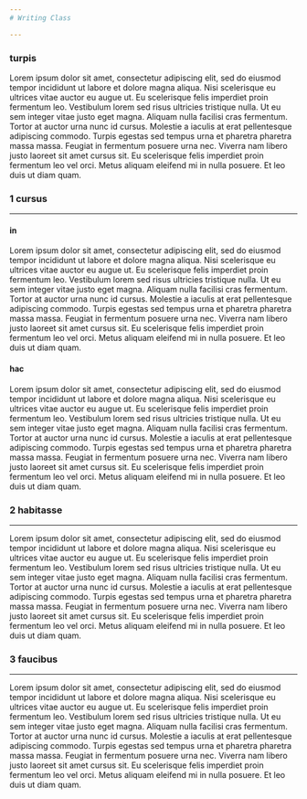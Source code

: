 ```yaml
---
# Writing Class

---
```


### turpis 

Lorem ipsum dolor sit amet, consectetur adipiscing elit, sed do eiusmod tempor incididunt ut labore et dolore magna aliqua. Nisi scelerisque eu ultrices vitae auctor eu augue ut. Eu scelerisque felis imperdiet proin fermentum leo. Vestibulum lorem sed risus ultricies tristique nulla. Ut eu sem integer vitae justo eget magna. Aliquam nulla facilisi cras fermentum. Tortor at auctor urna nunc id cursus. Molestie a iaculis at erat pellentesque adipiscing commodo. Turpis egestas sed tempus urna et pharetra pharetra massa massa. Feugiat in fermentum posuere urna nec. Viverra nam libero justo laoreet sit amet cursus sit. Eu scelerisque felis imperdiet proin fermentum leo vel orci. Metus aliquam eleifend mi in nulla posuere. Et leo duis ut diam quam.

### 1 cursus 
---

#### in 
Lorem ipsum dolor sit amet, consectetur adipiscing elit, sed do eiusmod tempor incididunt ut labore et dolore magna aliqua. Nisi scelerisque eu ultrices vitae auctor eu augue ut. Eu scelerisque felis imperdiet proin fermentum leo. Vestibulum lorem sed risus ultricies tristique nulla. Ut eu sem integer vitae justo eget magna. Aliquam nulla facilisi cras fermentum. Tortor at auctor urna nunc id cursus. Molestie a iaculis at erat pellentesque adipiscing commodo. Turpis egestas sed tempus urna et pharetra pharetra massa massa. Feugiat in fermentum posuere urna nec. Viverra nam libero justo laoreet sit amet cursus sit. Eu scelerisque felis imperdiet proin fermentum leo vel orci. Metus aliquam eleifend mi in nulla posuere. Et leo duis ut diam quam.

#### hac 
Lorem ipsum dolor sit amet, consectetur adipiscing elit, sed do eiusmod tempor incididunt ut labore et dolore magna aliqua. Nisi scelerisque eu ultrices vitae auctor eu augue ut. Eu scelerisque felis imperdiet proin fermentum leo. Vestibulum lorem sed risus ultricies tristique nulla. Ut eu sem integer vitae justo eget magna. Aliquam nulla facilisi cras fermentum. Tortor at auctor urna nunc id cursus. Molestie a iaculis at erat pellentesque adipiscing commodo. Turpis egestas sed tempus urna et pharetra pharetra massa massa. Feugiat in fermentum posuere urna nec. Viverra nam libero justo laoreet sit amet cursus sit. Eu scelerisque felis imperdiet proin fermentum leo vel orci. Metus aliquam eleifend mi in nulla posuere. Et leo duis ut diam quam.

### 2 habitasse 
---
Lorem ipsum dolor sit amet, consectetur adipiscing elit, sed do eiusmod tempor incididunt ut labore et dolore magna aliqua. Nisi scelerisque eu ultrices vitae auctor eu augue ut. Eu scelerisque felis imperdiet proin fermentum leo. Vestibulum lorem sed risus ultricies tristique nulla. Ut eu sem integer vitae justo eget magna. Aliquam nulla facilisi cras fermentum. Tortor at auctor urna nunc id cursus. Molestie a iaculis at erat pellentesque adipiscing commodo. Turpis egestas sed tempus urna et pharetra pharetra massa massa. Feugiat in fermentum posuere urna nec. Viverra nam libero justo laoreet sit amet cursus sit. Eu scelerisque felis imperdiet proin fermentum leo vel orci. Metus aliquam eleifend mi in nulla posuere. Et leo duis ut diam quam.

### 3 faucibus
---
Lorem ipsum dolor sit amet, consectetur adipiscing elit, sed do eiusmod tempor incididunt ut labore et dolore magna aliqua. Nisi scelerisque eu ultrices vitae auctor eu augue ut. Eu scelerisque felis imperdiet proin fermentum leo. Vestibulum lorem sed risus ultricies tristique nulla. Ut eu sem integer vitae justo eget magna. Aliquam nulla facilisi cras fermentum. Tortor at auctor urna nunc id cursus. Molestie a iaculis at erat pellentesque adipiscing commodo. Turpis egestas sed tempus urna et pharetra pharetra massa massa. Feugiat in fermentum posuere urna nec. Viverra nam libero justo laoreet sit amet cursus sit. Eu scelerisque felis imperdiet proin fermentum leo vel orci. Metus aliquam eleifend mi in nulla posuere. Et leo duis ut diam quam.